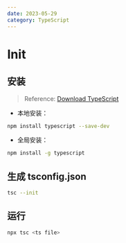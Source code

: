 ```yaml
---
date: 2023-05-29
category: TypeScript
---
```


# Init

## 安装

> Reference: [Download TypeScript](https://www.typescriptlang.org/download)

- 本地安装：

```bash
npm install typescript --save-dev
```

- 全局安装：

```bash
npm install -g typescript
```

## 生成 tsconfig.json

```bash
tsc --init
```

## 运行

```bash
npx tsc <ts file>
```
